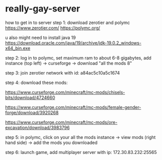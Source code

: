 # really-gay-server

how to get in to server
step 1: download zerotier and polymc
https://www.zerotier.com/
https://polymc.org/

u also might need to install java 19
https://download.oracle.com/java/19/archive/jdk-19.0.2_windows-x64_bin.exe

step 2: log in to polymc, set maximum ram to about 6-8 gigabytes, add instance (top left) -> curseforge -> download "all the mods 8"

step 3: join zerotier network with id: a84ac5c10a5c1674

step 4: download these mods:

https://www.curseforge.com/minecraft/mc-mods/chisels-bits/download/4724660

https://www.curseforge.com/minecraft/mc-mods/female-gender-forge/download/3920268

https://www.curseforge.com/minecraft/mc-mods/ore-excavation/download/3983796


step 5: in polymc, click on your all the mods instance -> view mods (right hand side) -> add the mods you downloaded

step 6: launch game, add multiplayer server with ip: 172.30.83.232:25565
